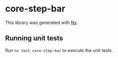 # core-step-bar

This library was generated with [Nx](https://nx.dev).

## Running unit tests

Run `nx test core-step-bar` to execute the unit tests.
